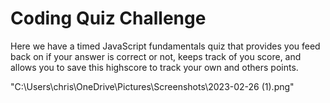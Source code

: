 # Coding Quiz Challenge

Here we have a timed JavaScript fundamentals quiz that provides you feed back on if your answer is correct or not, keeps track of you score, and allows you to save this highscore to track your own and others points.

"C:\Users\chris\OneDrive\Pictures\Screenshots\2023-02-26 (1).png"

